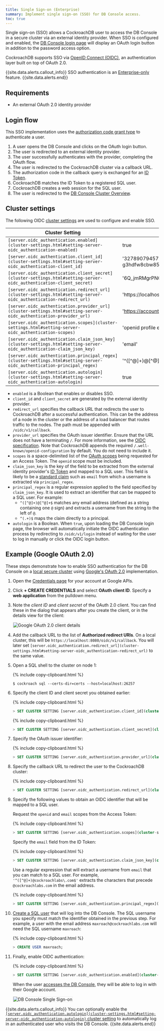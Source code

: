 ```yaml
---
title: Single Sign-on (Enterprise)
summary: Implement single sign-on (SSO) for DB Console access.
toc: true
---
```


Single sign-on (SSO) allows a CockroachDB user to access the DB Console in a secure cluster via an external identity provider. When SSO is configured and enabled, the [DB Console login page](ui-overview.html#db-console-access) will display an OAuth login button in addition to the password access option.

CockroachDB supports SSO via [OpenID Connect (OIDC)](https://openid.net/connect/), an authentication layer built on top of OAuth 2.0.

{{site.data.alerts.callout_info}}
SSO authentication is an [Enterprise-only](enterprise-licensing.html) feature.
{{site.data.alerts.end}}

## Requirements

- An external OAuth 2.0 identity provider

## Login flow

This SSO implementation uses the [authorization code grant type](https://tools.ietf.org/html/rfc6749#section-4.1) to authenticate a user.

1. A user opens the DB Console and clicks on the OAuth login button.
1. The user is redirected to an external identity provider.
1. The user successfully authenticates with the provider, completing the OAuth flow.
1. The user is redirected to the CockroachDB cluster via a callback URL.
1. The authorization code in the callback query is exchanged for an [ID Token](https://openid.net/specs/openid-connect-core-1_0.html#IDToken).
1. CockroachDB matches the ID Token to a registered SQL user.
1. CockroachDB creates a web session for the SQL user.
1. The user is redirected to the [DB Console Cluster Overview](ui-cluster-overview-page.html).

## Cluster settings

The following OIDC [cluster settings](cluster-settings.html) are used to configure and enable SSO.

| Cluster Setting | Example Value
|-----------------|------
| `[server.oidc_authentication.enabled](cluster-settings.html#setting-server-oidc_authentication-enabled)` | true
| `[server.oidc_authentication.client_id](cluster-settings.html#setting-server-oidc_authentication-client_id)` | '32789079457-g3hdfw8cbw85obi5cb525hsceaqf69unn.apps.googleusercontent.com'
| `[server.oidc_authentication.client_secret](cluster-settings.html#setting-server-oidc_authentication-client_secret)` | '6Q_jmRMgrPNOc_mN91boe-9EP'
| `[server.oidc_authentication.redirect_url](cluster-settings.html#setting-server-oidc_authentication-redirect_url)` | 'https://localhost:8080/oidc/v1/callback'
| `[server.oidc_authentication.provider_url](cluster-settings.html#setting-server-oidc_authentication-provider_url)` | 'https://accounts.google.com'
| `[server.oidc_authentication.scopes](cluster-settings.html#setting-server-oidc_authentication-scopes)` | 'openid profile email'
| `[server.oidc_authentication.claim_json_key](cluster-settings.html#setting-server-oidc_authentication-claim_json_key)` | 'email'
| `[server.oidc_authentication.principal_regex](cluster-settings.html#setting-server-oidc_authentication-principal_regex)` | '^([^@]+)@[^@]+$'
| `[server.oidc_authentication.autologin](cluster-settings.html#setting-server-oidc_authentication-autologin)` | true

- `enabled` is a Boolean that enables or disables SSO.
- `client_id` and `client_secret` are generated by the external identity provider.
- `redirect_url` specifies the callback URL that redirects the user to CockroachDB after a successful authentication. This can be the address of a node in the cluster or the address of a load balancer that routes traffic to the nodes. The path must be appended with `/oidc/v1/callback`.
- `provider_url` specifies the OAuth issuer identifier. Ensure that the URL does not have a terminating `/`. For more information, see the [OIDC specification](https://openid.net/specs/openid-connect-discovery-1_0.html#ProviderConfig). Note that CockroachDB appends the required `/.well-known/openid-configuration` by default. You do not need to include it.
- `scopes` is a space-delimited list of the [OAuth scopes](https://openid.net/specs/openid-connect-core-1_0.html#ScopeClaims) being requested for an Access Token. The `openid` scope must be included.
- `claim_json_key` is the key of the field to be extracted from the external identity provider's [ID Token](https://openid.net/specs/openid-connect-core-1_0.html#IDToken) and mapped to a SQL user. This field is likely to be a [standard claim](https://openid.net/specs/openid-connect-core-1_0.html#StandardClaims) such as `email` from which a username is extracted via `principal_regex`.
- `principal_regex` is a regular expression applied to the field specified by `claim_json_key`. It is used to extract an identifier that can be mapped to a SQL user. For example:
	- `^([^@]+)@[^@]+$` matches any email address (defined as a string containing one `@` sign) and extracts a username from the string to the left of `@`.
	- `^(.+)$` maps the claim directly to a principal.
- `autologin` is a Boolean. When `true`, upon loading the DB Console login page, the browser will automatically initiate the OIDC authentication process by redirecting to `/oidc/v1/login` instead of waiting for the user to log in manually or click the OIDC login button.

## Example (Google OAuth 2.0)

These steps demonstrate how to enable SSO authentication for the DB Console on a [local secure cluster](secure-a-cluster.html) using [Google's OAuth 2.0](https://developers.google.com/identity/protocols/oauth2) implementation.

1. Open the [Credentials page](https://console.developers.google.com/apis/credentials) for your account at Google APIs.

1. Click **+ CREATE CREDENTIALS** and select **OAuth client ID**. Specify a **web application** from the pulldown menu.

1. Note the *client ID* and *client secret* of the OAuth 2.0 client. You can find these in the dialog that appears after you create the client, or in the details view for the client:

	<img src="{{ 'images/v20.2/google-oidc-client.png' | relative_url }}" alt="Google OAuth 2.0 client details" style="border:1px solid #eee;max-width:100%" />

1. Add the callback URL to the list of **Authorized redirect URIs**. On a local cluster, this will be `https://localhost:8080/oidc/v1/callback`. You will later set `[server.oidc_authentication.redirect_url](cluster-settings.html#setting-server-oidc_authentication-redirect_url)` to the same value.

1. Open a SQL shell to the cluster on node 1:

    {% include copy-clipboard.html %}
    ~~~ shell
    $ cockroach sql --certs-dir=certs --host=localhost:26257
    ~~~

1. Specify the client ID and client secret you obtained earlier:

	{% include copy-clipboard.html %}
	~~~ sql
	> SET CLUSTER SETTING [server.oidc_authentication.client_id](cluster-settings.html#setting-server-oidc_authentication-client_id) = '\<client id\>';
	~~~

	{% include copy-clipboard.html %}
	~~~ sql
	> SET CLUSTER SETTING [server.oidc_authentication.client_secret](cluster-settings.html#setting-server-oidc_authentication-client_secret) = '\<client secret\>';
	~~~

1. Specify the OAuth issuer identifier:

	{% include copy-clipboard.html %}
	~~~ sql
	> SET CLUSTER SETTING [server.oidc_authentication.provider_url](cluster-settings.html#setting-server-oidc_authentication-provider_url) = 'https://accounts.google.com';
	~~~

1. Specify the callback URL to redirect the user to the CockroachDB cluster:

	{% include copy-clipboard.html %}
	~~~ sql
	> SET CLUSTER SETTING [server.oidc_authentication.redirect_url](cluster-settings.html#setting-server-oidc_authentication-redirect_url) = 'https://localhost:8080/oidc/v1/callback';
	~~~

1. Specify the following values to obtain an OIDC identifier that will be mapped to a SQL user.

	Request the `openid` and `email` scopes from the Access Token:

	{% include copy-clipboard.html %}
	~~~ sql
	> SET CLUSTER SETTING [server.oidc_authentication.scopes](cluster-settings.html#setting-server-oidc_authentication-scopes) = 'openid email';
	~~~

	Specify the `email` field from the ID Token:

	{% include copy-clipboard.html %}
	~~~ sql
	> SET CLUSTER SETTING [server.oidc_authentication.claim_json_key](cluster-settings.html#setting-server-oidc_authentication-claim_json_key) = 'email';
	~~~

	Use a regular expression that will extract a username from `email` that you can match to a SQL user. For example, `'^([^@]+)@cockroachlabs\.com$'` extracts the characters that precede `@cockroachlabs.com` in the email address.

	{% include copy-clipboard.html %}
	~~~ sql
	> SET CLUSTER SETTING [server.oidc_authentication.principal_regex](cluster-settings.html#setting-server-oidc_authentication-principal_regex) = '^([^@]+)@cockroachlabs.com$';
	~~~

1. [Create a SQL user](create-user.html#create-a-user) that will log into the DB Console. The SQL username you specify must match the identifier obtained in the previous step. For example, a user with the email address `maxroach@cockroachlabs.com` will need the SQL username `maxroach`:

    {% include copy-clipboard.html %}
    ~~~ sql
    > CREATE USER maxroach;
    ~~~

1. Finally, enable OIDC authentication:

	{% include copy-clipboard.html %}
	~~~ sql
	> SET CLUSTER SETTING [server.oidc_authentication.enabled](cluster-settings.html#setting-server-oidc_authentication-enabled) = true;
	~~~

	When the user [accesses the DB Console](ui-overview.html#db-console-access), they will be able to log in with their Google account.

	<img src="{{ 'images/v20.2/ui_login_sso.png' | relative_url }}" alt="DB Console Single Sign-on" style="border:1px solid #eee;max-width:50%" />

{{site.data.alerts.callout_info}}
You can optionally enable the [`[server.oidc_authentication.autologin](cluster-settings.html#setting-server-oidc_authentication-autologin)` cluster setting](#cluster-settings) to automatically log in an authenticated user who visits the DB Console.
{{site.data.alerts.end}}
